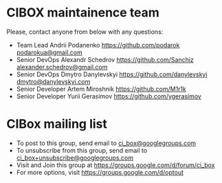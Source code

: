 CIBOX maintainence team
=====

Please, contact anyone from below with any questions:

- Team Lead Andrii Podanenko https://github.com/podarok podarokua@gmail.com
- Senior DevOps Alexandr Schedrov https://github.com/Sanchiz alexander.schedrov@gmail.com
- Senior DevOps Dmytro Danylevskyi https://github.com/danylevskyi dmytro@danylevskyi.com
- Senior Developer Artem Miroshnik https://github.com/M1r1k
- Senior Developer Yurii Gerasimov https://github.com/ygerasimov

CIBox mailing list
=====

- To post to this group, send email to ci_box@googlegroups.com
- To unsubscribe from this group, send email to ci_box+unsubscribe@googlegroups.com
- Visit and Join this group at https://groups.google.com/d/forum/ci_box
- For more options, visit https://groups.google.com/d/optout
